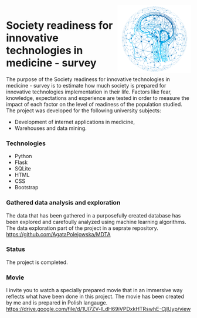 <img src="GSNIM - software/website/templates/img/ai.png" align="right" width="200">

# Society readiness for innovative technologies in medicine - survey

The purpose of the Society readiness for innovative technologies in medicine - survey is to estimate how much society is prepared for innovative technologies implementation in their life. Factors like fear, knowledge, expectations and experience are tested in order to measure the impact of each factor on the level of readiness of the population studied.
The project was developed for the following university subjects: 
* Development of internet applications in medicine, 
* Warehouses and data mining.


### Technologies
* Python
* Flask
* SQLite
* HTML
* CSS 
* Bootstrap


### Gathered data analysis and exploration
The data that has been gathered in a purposefully created database has been explored and carefoully analyzed using machine learning algorithms. The data exploration part of the project in a seprate repository. https://github.com/AgataPolejowska/MDTA


### Status
The project is completed.

### Movie
I invite you to watch a specially prepared movie that in an immersive way reflects what have been done in this project. The movie has been created by me and is prepared in Polish langauge. https://drive.google.com/file/d/1Ul7ZV-lLdH69iVPDxkHTRswhE-CjlUyp/view
